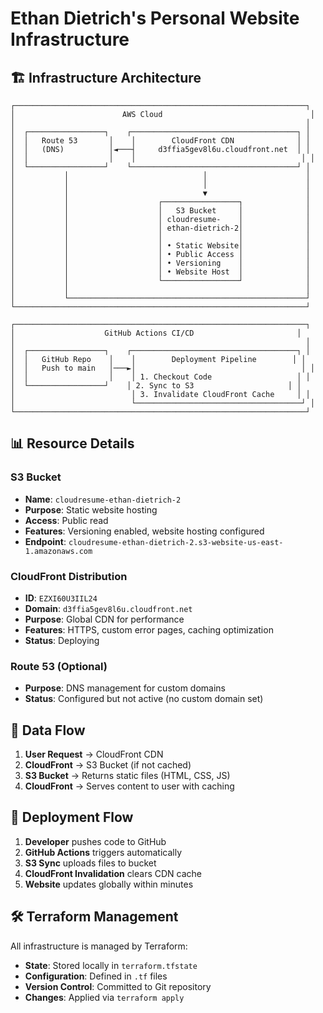 # Ethan Dietrich's Personal Website Infrastructure

## 🏗️ Infrastructure Architecture

```
┌─────────────────────────────────────────────────────────────────┐
│                        AWS Cloud                                 │
│                                                                 │
│  ┌─────────────────┐    ┌─────────────────────────────────────┐ │
│  │   Route 53       │    │        CloudFront CDN              │ │
│  │   (DNS)          │◄───┤     d3ffia5gev8l6u.cloudfront.net  │ │
│  │                  │    │                                     │ │
│  └─────────────────┘    └─────────────────────────────────────┘ │
│           │                              │                      │
│           │                              │                      │
│           │                              ▼                      │
│           │                    ┌─────────────────┐              │
│           │                    │   S3 Bucket     │              │
│           │                    │ cloudresume-    │              │
│           │                    │ ethan-dietrich-2│              │
│           │                    │                 │              │
│           │                    │ • Static Website│              │
│           │                    │ • Public Access │              │
│           │                    │ • Versioning    │              │
│           │                    │ • Website Host  │              │
│           │                    └─────────────────┘              │
│           │                                                     │
│           └─────────────────────────────────────────────────────┘
└─────────────────────────────────────────────────────────────────┘

┌─────────────────────────────────────────────────────────────────┐
│                    GitHub Actions CI/CD                       │
│                                                                 │
│  ┌─────────────────┐    ┌─────────────────────────────────────┐ │
│  │   GitHub Repo    │    │        Deployment Pipeline        │ │
│  │   Push to main   │───►│                                     │ │
│  │                  │    │ 1. Checkout Code                   │ │
│  └─────────────────┘    │ 2. Sync to S3                     │ │
│                          │ 3. Invalidate CloudFront Cache     │ │
│                          └─────────────────────────────────────┘ │
└─────────────────────────────────────────────────────────────────┘
```

## 📊 Resource Details

### S3 Bucket
- **Name**: `cloudresume-ethan-dietrich-2`
- **Purpose**: Static website hosting
- **Access**: Public read
- **Features**: Versioning enabled, website hosting configured
- **Endpoint**: `cloudresume-ethan-dietrich-2.s3-website-us-east-1.amazonaws.com`

### CloudFront Distribution
- **ID**: `EZXI60U3IIL24`
- **Domain**: `d3ffia5gev8l6u.cloudfront.net`
- **Purpose**: Global CDN for performance
- **Features**: HTTPS, custom error pages, caching optimization
- **Status**: Deploying

### Route 53 (Optional)
- **Purpose**: DNS management for custom domains
- **Status**: Configured but not active (no custom domain set)

## 🔄 Data Flow

1. **User Request** → CloudFront CDN
2. **CloudFront** → S3 Bucket (if not cached)
3. **S3 Bucket** → Returns static files (HTML, CSS, JS)
4. **CloudFront** → Serves content to user with caching

## 🚀 Deployment Flow

1. **Developer** pushes code to GitHub
2. **GitHub Actions** triggers automatically
3. **S3 Sync** uploads files to bucket
4. **CloudFront Invalidation** clears CDN cache
5. **Website** updates globally within minutes

## 🛠️ Terraform Management

All infrastructure is managed by Terraform:
- **State**: Stored locally in `terraform.tfstate`
- **Configuration**: Defined in `.tf` files
- **Version Control**: Committed to Git repository
- **Changes**: Applied via `terraform apply`
